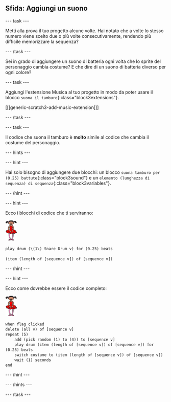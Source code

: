 ## Sfida: Aggiungi un suono

--- task ---

Metti alla prova il tuo progetto alcune volte. Hai notato che a volte lo stesso numero viene scelto due o più volte consecutivamente, rendendo più difficile memorizzare la sequenza?

--- /task ---

Sei in grado di aggiungere un suono di batteria ogni volta che lo sprite del personaggio cambia costume? E che dire di un suono di batteria diverso per ogni colore?

--- task ---

Aggiungi l'estensione Musica al tuo progetto in modo da poter usare il blocco `suona il tamburo`{:class="block3extensions"}.

[[[generic-scratch3-add-music-extension]]]

--- /task ---

--- task ---

Il codice che suona il tamburo è **molto** simile al codice che cambia il costume del personaggio.

--- hints ---

--- hint ---

Hai solo bisogno di aggiungere due blocchi: un blocco `suona tamburo per (0.25) battute`{:class="block3sound"} e un `elemento (lunghezza di sequenza) di sequenza`{:class="block3variables"}.

--- /hint ---

--- hint ---

Ecco i blocchi di codice che ti serviranno:

![ballerina](images/ballerina.png)

```blocks3
play drum (\(1\) Snare Drum v) for (0.25) beats

(item (length of [sequence v]) of [sequence v])
```

--- /hint ---

--- hint ---

Ecco come dovrebbe essere il codice completo:

![ballerina](images/ballerina.png)

```blocks3
when flag clicked
delete (all v) of [sequence v]
repeat (5)
	add (pick random (1) to (4)) to [sequence v]
    play drum (item (length of [sequence v]) of [sequence v]) for (0.25) beats
    switch costume to (item (length of [sequence v]) of [sequence v])
    wait (1) seconds
end
```

--- /hint ---

--- /hints ---

--- /task ---